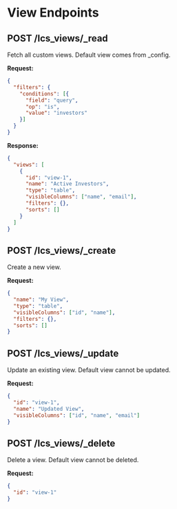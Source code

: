 # View Endpoints

## POST /lcs_views/_read

Fetch all custom views. Default view comes from _config.

**Request:**
```json
{
  "filters": {
    "conditions": [{
      "field": "query",
      "op": "is",
      "value": "investors"
    }]
  }
}
```

**Response:**
```json
{
  "views": [
    {
      "id": "view-1",
      "name": "Active Investors",
      "type": "table",
      "visibleColumns": ["name", "email"],
      "filters": {},
      "sorts": []
    }
  ]
}
```

## POST /lcs_views/_create

Create a new view.

**Request:**
```json
{
  "name": "My View",
  "type": "table",
  "visibleColumns": ["id", "name"],
  "filters": {},
  "sorts": []
}
```

## POST /lcs_views/_update

Update an existing view. Default view cannot be updated.

**Request:**
```json
{
  "id": "view-1",
  "name": "Updated View",
  "visibleColumns": ["id", "name", "email"]
}
```

## POST /lcs_views/_delete

Delete a view. Default view cannot be deleted.

**Request:**
```json
{
  "id": "view-1"
}
```
